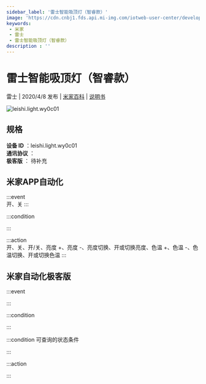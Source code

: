 ```yaml
---
sidebar_label: '雷士智能吸顶灯（智睿款）'
image: 'https://cdn.cnbj1.fds.api.mi-img.com/iotweb-user-center/developer_1679047724681UFluvFJl.png?GalaxyAccessKeyId=AKVGLQWBOVIRQ3XLEW&Expires=9223372036854775807&Signature=Pzd7E2QDm6ym7VpHDj8yUZFJXOo='
keywords: 
 - 米家
 - 雷士
 - 雷士智能吸顶灯（智睿款）
description : ''
---
```

# 雷士智能吸顶灯（智睿款）

雷士 | 2020/4/8 发布 | [米家百科](https://home.mi.com/webapp/content/baike/product/index.html?model=leishi.light.wy0c01) | [说明书](https://home.mi.com/views/introduction.html?model=leishi.light.wy0c01&region=cn)

![leishi.light.wy0c01](https://cdn.cnbj1.fds.api.mi-img.com/iotweb-user-center/developer_1679047724681UFluvFJl.png?GalaxyAccessKeyId=AKVGLQWBOVIRQ3XLEW&Expires=9223372036854775807&Signature=Pzd7E2QDm6ym7VpHDj8yUZFJXOo=)

## 规格  
> 
**设备 ID** ：leishi.light.wy0c01  
**通讯协议** ：  
**极客版**  ： 待补充 


## 米家APP自动化  

:::event  
开、关
:::

:::condition  

:::

:::action   
开、关、开/关、亮度 +、亮度 -、亮度切换、开或切换亮度、色温 +、色温 -、色温切换、开或切换色温
:::

## 米家自动化极客版  

:::event  

:::

:::condition  

:::

:::condition 可查询的状态条件  

:::

:::action  

:::

        
